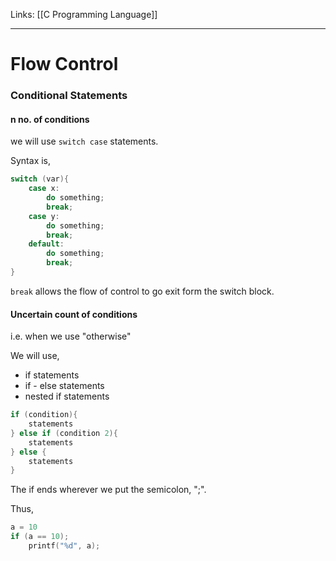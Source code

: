 Links: [[C Programming Language]]
___
# Flow Control

### Conditional Statements 
#### n no. of conditions
we will use `switch case` statements. 

Syntax is,
```c
switch (var){
	case x:
		do something;
		break;
	case y:
		do something;
		break;
	default:
		do something;
		break;
}
```

`break` allows the flow of control to go exit form the switch block. 

#### Uncertain count of conditions 
i.e. when we use "otherwise"

We will use, 
- if statements 
- if - else statements 
- nested if statements 

```c
if (condition){
	statements
} else if (condition 2){
	statements
} else {
	statements
}
```

The if ends wherever we put the semicolon, ";". 

Thus,
```c
a = 10
if (a == 10);
	printf("%d", a);
```

